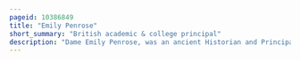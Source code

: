 ```yaml
---
pageid: 10386849
title: "Emily Penrose"
short_summary: "British academic & college principal"
description: "Dame Emily Penrose, was an ancient Historian and Principal of three early Women's University Colleges in the United Kingdom: Bedford College from 1893 until 1898, Royal Holloway College from 1898 until 1907, and Somerville College, Oxford University from 1907 until 1926. She was the first Woman at Oxford University to earn first Class Honours in Classics and was instrumental in securing the Admission of Women as full Members of the University in 1920. In 1927 she was Oxford's first Dame."
---
```

